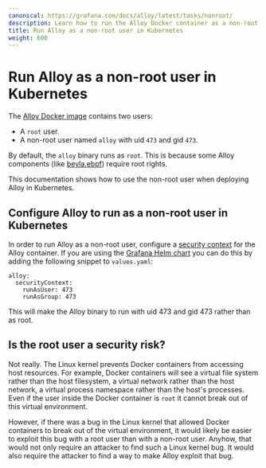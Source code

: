 ```yaml
---
canonical: https://grafana.com/docs/alloy/latest/tasks/nonroot/
description: Learn how to run the Alloy Docker container as a non-root user in Kubernetes
title: Run Alloy as a non-root user in Kubernetes
weight: 600
---
```


# Run Alloy as a non-root user in Kubernetes

The [Alloy Docker image] contains two users:

* A `root` user.
* A non-root user named `alloy` with uid `473` and gid `473`.

By default, the `alloy` binary runs as `root`. This is because some Alloy components (like [beyla.ebpf]) require root rights.

This documentation shows how to use the non-root user when deploying Alloy in Kubernetes.

## Configure Alloy to run as a non-root user in Kubernetes

In order to run Alloy as a non-root user, configure a [security context] for the Alloy container. If you are using the [Grafana Helm chart] you can do this by adding the following snippet to `values.yaml`:

```
alloy:
  securityContext:
    runAsUser: 473
    runAsGroup: 473
```

This will make the Alloy binary to run with uid 473 and gid 473 rather than as root.

## Is the root user a security risk?

Not really. The Linux kernel prevents Docker containers from accessing host resources. For example, Docker containers will see a virtual file system rather than the host filesystem, a virtual network rather than the host network, a virtual process namespace rather than the host's processes. Even if the user inside the Docker container is `root` it cannot break out of this virtual environment.

However, if there was a bug in the Linux kernel that allowed Docker containers to break out of the virtual environment, it would likely be easier to exploit this bug with a root user than with a non-root user. Anyhow, that would not only require an attacker to find such a Linux kernel bug. It would also require the attacker to find a way to make Alloy exploit that bug.

[Alloy Docker image]: https://hub.docker.com/r/grafana/alloy
[beyla.ebpf]: ../../reference/components/beyla.ebpf
[security context]: https://kubernetes.io/docs/tasks/configure-pod-container/security-context/
[Grafana Helm chart]: https://grafana.com/docs/alloy/latest/tasks/configure/configure-kubernetes/#configure-the-helm-chart